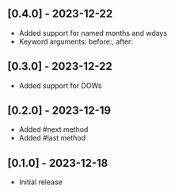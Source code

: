 ## [0.4.0] - 2023-12-22

- Added support for named months and wdays
- Keyword arguments: before:, after:

## [0.3.0] - 2023-12-22

- Added support for DOWs

## [0.2.0] - 2023-12-19

- Added #next method
- Added #last method

## [0.1.0] - 2023-12-18

- Initial release
